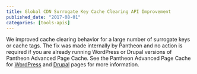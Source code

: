 ```yaml
---
title: Global CDN Surrogate Key Cache Clearing API Improvement
published_date: "2017-08-01"
categories: [tools-apis]
---
```

We improved cache clearing behavior for a large number of surrogate keys or cache tags. The fix was made internally by Pantheon and no action is required if you are already running WordPress or Drupal versions of Pantheon Advanced Page Cache. See the  Pantheon Advanced Page Cache for [WordPress](https://wordpress.org/plugins/pantheon-advanced-page-cache/) and [Drupal](https://www.drupal.org/project/pantheon_advanced_page_cache) pages for more information.
